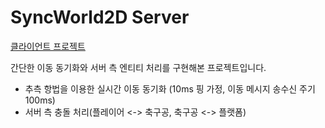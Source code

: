 # SyncWorld2D Server

[클라이언트 프로젝트](https://github.com/floweryclover/syncworld-2d-client.git)

간단한 이동 동기화와 서버 측 엔티티 처리를 구현해본 프로젝트입니다.

* 추측 항법을 이용한 실시간 이동 동기화 (10ms 핑 가정, 이동 메시지 송수신 주기 100ms)
* 서버 측 충돌 처리(플레이어 <-> 축구공, 축구공 <-> 플랫폼)
